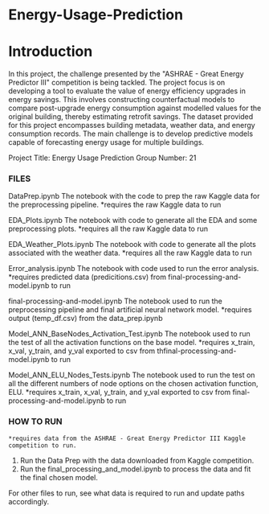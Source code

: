 # Energy-Usage-Prediction
# Introduction
In this project, the challenge presented by the "ASHRAE - Great Energy Predictor III" competition is being tackled. The
project focus is on developing a tool to evaluate the value of energy efficiency upgrades in energy savings. This involves
constructing counterfactual models to compare post-upgrade energy consumption against modelled values for the original
building, thereby estimating retrofit savings.
The dataset provided for this project encompasses building metadata, weather data, and energy consumption records. The
main challenge is to develop predictive models capable of forecasting energy usage for multiple buildings.


Project Title: Energy Usage Prediction
Group Number: 21

### FILES ###
DataPrep.ipynb
The notebook with the code to prep the raw Kaggle data for the preprocessing pipeline.
	*requires the raw Kaggle data to run

EDA_Plots.ipynb
The notebook with code to generate all the EDA and some preprocessing plots.
	*requires all the raw Kaggle data to run 

EDA_Weather_Plots.ipynb
The notebook with code to generate all the plots associated with the weather data.
	*requires all the raw Kaggle data to run 

Error_analysis.ipynb
The notebook with code used to run the error analysis.
	*requires predicted data (predicitions.csv) from final-processing-and-model.ipynb to run

final-processing-and-model.ipynb 
The notebook used to run the preprocessing pipeline and final artificial neural network model.
	*requires output (temp_df.csv) from the data_prep.ipynb

Model_ANN_BaseNodes_Activation_Test.ipynb
The notebook used to run the test of all the activation functions on the base model.
	*requires x_train, x_val, y_train, and y_val exported to csv from thfinal-processing-and-model.ipynb to run

Model_ANN_ELU_Nodes_Tests.ipynb
The notebook used to run the test on all the different numbers of node options on the chosen activation function, ELU.
	*requires x_train, x_val, y_train, and y_val exported to csv from final-processing-and-model.ipynb to run

### HOW TO RUN ###
	*requires data from the ASHRAE - Great Energy Predictor III Kaggle competition to run.

1. Run the Data Prep with the data downloaded from Kaggle competition.
2. Run the final_processing_and_model.ipynb to process the data and fit the final chosen model.

For other files to run, see what data is required to run and update paths accordingly.

